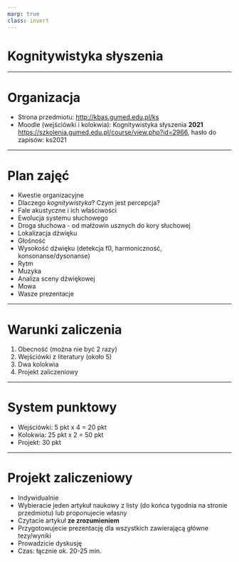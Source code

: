 ```yaml
---
marp: true
class: invert
---
```


# Kognitywistyka słyszenia

---

# Organizacja

* Strona przedmiotu: <http://kbas.gumed.edu.pl/ks>
* Moodle (wejściówki i kolokwia): Kognitywistyka słyszenia **2021** <https://szkolenia.gumed.edu.pl/course/view.php?id=2966>, hasło do zapisów: ks2021

---

# Plan zajęć

* Kwestie organizacyjne
* Dlaczego _kognitywistyka_? Czym jest percepcja?
* Fale akustyczne i ich właściwości
* Ewolucja systemu słuchowego
* Droga słuchowa - od małżowin usznych do kory słuchowej
* Lokalizacja dźwięku
* Głośność
* Wysokość dźwięku (detekcja f0, harmoniczność, konsonanse/dysonanse)
* Rytm
* Muzyka
* Analiza sceny dźwiękowej
* Mowa
* Wasze prezentacje


---

# Warunki zaliczenia

1. Obecność (można nie być 2 razy)
2. Wejściówki z literatury (około 5)
3. Dwa kolokwia
3. Projekt zaliczeniowy

---

# System punktowy

* Wejściówki: 5 pkt x 4 = 20 pkt
* Kolokwia: 25 pkt x 2 = 50 pkt
* Projekt: 30 pkt

---

# Projekt zaliczeniowy

* Indywidualnie
* Wybieracie jeden artykuł naukowy z listy (do końca tygodnia na stronie przedmiotu) lub proponujecie własny
* Czytacie artykuł **ze zrozumieniem**
* Przygotowujecie prezentację dla wszystkich zawierającą główne tezy/wyniki
* Prowadzicie dyskusję
* Czas: łącznie ok. 20-25 min.
